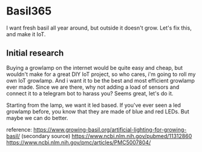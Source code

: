 # Basil365
I want fresh basil all year around, but outside it doesn't grow. Let's fix this, and make it IoT.

## Initial research
Buying a growlamp on the internet would be quite easy and cheap, but wouldn't make for a great DIY IoT project, so who cares, i'm going to roll my own IoT growlamp. And i want it to be the best and most efficient growlamp ever made. Since we are there, why not adding a load of sensors and connect it to a telegram bot to harass you? Seems great, let's do it.  

Starting from the lamp, we want it led based. If you've ever seen a led growlamp before, you know that they are made of blue and red LEDs. But maybe we can do better. 

reference:
https://www.growing-basil.org/artificial-lighting-for-growing-basil/ (secondary source)
https://www.ncbi.nlm.nih.gov/pubmed/11312860
https://www.ncbi.nlm.nih.gov/pmc/articles/PMC5007804/
